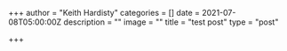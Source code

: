 +++
author = "Keith Hardisty"
categories = []
date = 2021-07-08T05:00:00Z
description = ""
image = ""
title = "test post"
type = "post"

+++
